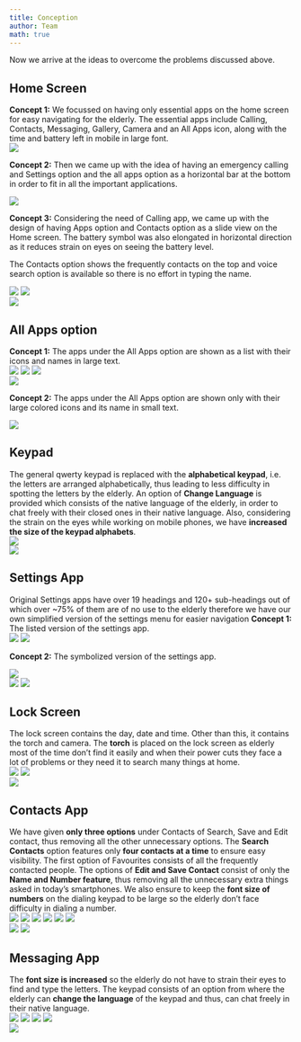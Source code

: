 ```yaml
---
title: Conception
author: Team
math: true
---
```


Now we arrive at the ideas to overcome the problems discussed above.

<h2>Home Screen</h2>
<b>Concept 1:</b> We focussed on having only essential apps on the home screen for easy navigating for the elderly. The essential apps include Calling, Contacts, Messaging, Gallery, Camera and an All Apps icon, along with the time and battery left in mobile in large font.
<div>
<img src="{{ "/assets/img/posts/conception1.jpg" | relative_url }}">
</div>

<b>Concept 2:</b> Then we came up with the idea of having an emergency calling and Settings option and the all apps option as a horizontal bar at the bottom in order to fit in all the important applications.
<div>
<img src="{{ "/assets/img/posts/conception2.jpg" | relative_url }}">
</div>

<b>Concept 3:</b> Considering the need of Calling app, we came up with the design of having Apps option and Contacts option as a slide view on the Home screen. The battery symbol was also elongated in horizontal direction as it reduces strain on eyes on seeing the battery level.

The Contacts option shows the frequently contacts on the top and voice search option is available so there is no effort in typing the name.
<div>
<img src="{{ "/assets/img/posts/conception3_1.jpg" | relative_url }}">
<img src="{{ "/assets/img/posts/conception3_2.jpg" | relative_url }}">
</div>
<div>
<img src="{{ "/assets/img/posts/HomeScreen.png" | relative_url }}">
</div>

<h2>All Apps option</h2>
<b>Concept 1:</b> The apps under the All Apps option are shown as a list with their icons and names in large text.
<div>
<img src="{{ "/assets/img/posts/conception4_1.jpg" | relative_url }}">
<img src="{{ "/assets/img/posts/conception4_2.jpg" | relative_url }}">
<img src="{{ "/assets/img/posts/conception4_3.jpg" | relative_url }}">
</div>
<div>
<img src="{{ "/assets/img/posts/All Apps.png" | relative_url }}">
</div>

<b>Concept 2:</b> The apps under the All Apps option are shown only with their large colored icons and its name in small text.
<div>
<img src="{{ "/assets/img/posts/conception5.jpg" | relative_url }}">
</div>

<h2>Keypad</h2>
The general qwerty keypad is replaced with the <b>alphabetical keypad</b>, i.e. the letters are arranged alphabetically, thus leading to less difficulty in spotting the letters by the elderly. An option of <b>Change Language</b> is provided which consists of the native language of the elderly, in order to chat freely with their closed ones in their native language. Also, considering the strain on the eyes while working on mobile phones, we have <b>increased the size of the keypad alphabets</b>.
<div>
<img src="{{ "/assets/img/posts/conception6.jpg" | relative_url }}">
</div>
<div>
<img src="{{ "/assets/img/posts/Keyboard.png" | relative_url }}">
</div>

<h2>Settings App</h2>
Original Settings apps have over 19 headings and 120+ sub-headings out of which over ~75% of them are of no use to the elderly therefore we have our own simplified version of the settings menu for easier navigation
<b>Concept 1:</b> The listed version of the settings app.
<div>
<img src="{{ "/assets/img/posts/conception7.jpg" | relative_url }}">
<img src="{{ "/assets/img/posts/conception8.jpg" | relative_url }}">
</div>

<b>Concept 2:</b> The symbolized version of the settings app.
<div>
<img src="{{ "/assets/img/posts/conception9.jpg" | relative_url }}">
</div>
<div>
<img src="{{ "/assets/img/posts/Settings.png" | relative_url }}">
<img src="{{ "/assets/img/posts/Settings – 2.png" | relative_url }}">
</div>

<h2>Lock Screen</h2>
The lock screen contains the day, date and time. Other than this, it contains the torch and camera. The <b>torch</b> is placed on the lock screen as elderly most of the time don’t find it easily and when their power cuts they face a lot of problems or they need it to search many things at home.
<div>
<img src="{{ "/assets/img/posts/conception10.jpg" | relative_url }}">
<img src="{{ "/assets/img/posts/conception11.jpg" | relative_url }}">
</div>
<div>
<img src="{{ "/assets/img/posts/Lockscreen.png" | relative_url }}">
</div>

<h2>Contacts App</h2>
We have given <b>only three options</b> under Contacts of Search, Save and Edit contact, thus removing all the other unnecessary options.
The <b>Search Contacts</b> option features only <b>four contacts at a time</b> to ensure easy visibility. The first option of Favourites consists of all the frequently contacted people.
The options of <b>Edit and Save Contact</b> consist of only the <b>Name and Number feature</b>, thus removing all the unnecessary extra things asked in today’s smartphones.
We also ensure to keep the <b>font size of numbers</b> on the dialing keypad to be large so the elderly don’t face difficulty in dialing a number.
<div>
<img src="{{ "/assets/img/posts/conception12.jpg" | relative_url }}">
<img src="{{ "/assets/img/posts/conception13.jpg" | relative_url }}">
<img src="{{ "/assets/img/posts/conception14.jpg" | relative_url }}">
<img src="{{ "/assets/img/posts/conception15.jpg" | relative_url }}">
<img src="{{ "/assets/img/posts/conception16.jpg" | relative_url }}">
<img src="{{ "/assets/img/posts/conception17.jpg" | relative_url }}">
</div>
<div>
<img src="{{ "/assets/img/posts/Contacts.png" | relative_url }}">
<img src="{{ "/assets/img/posts/Dail Pad.png" | relative_url }}">
</div>

<h2>Messaging App</h2>
The <b>font size is increased</b> so the elderly do not have to strain their eyes to find and type the letters. The keypad consists of an option from where the elderly can <b>change the language</b> of the keypad and thus, can chat freely in their native language.
<div>
<img src="{{ "/assets/img/posts/conception18.jpg" | relative_url }}">
<img src="{{ "/assets/img/posts/conception19.jpg" | relative_url }}">
<img src="{{ "/assets/img/posts/conception20.jpg" | relative_url }}">
<img src="{{ "/assets/img/posts/conception21.jpg" | relative_url }}">
</div>
<div>
<img src="{{ "/assets/img/posts/Texting.png" | relative_url }}">
</div>
